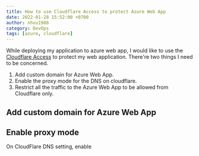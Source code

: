```yaml
---
title: How to use Cloudflare Access to protect Azure Web App
date: 2022-01-28 15:52:00 +0700
author: nhvu1988
category: DevOps
tags: [azure, cloudflare]
---
```


While deploying my application to azure web app, I would like to use the [Cloudflare Access](https://www.cloudflare.com/teams/access/) to protect my web application. There're two things I need to be concerned.

1. Add custom domain for Azure Web App.
2. Enable the proxy mode for the DNS on cloudflare.
3. Restrict all the traffic to the Azure Web App to be allowed from Cloudflare only.

## Add custom domain for Azure Web App



## Enable proxy mode 

On CloudFlare DNS setting, enable